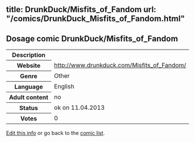 title: DrunkDuck/Misfits_of_Fandom
url: "/comics/DrunkDuck_Misfits_of_Fandom.html"
---
Dosage comic DrunkDuck/Misfits_of_Fandom
-----------------------------------------

<table class="comicinfo">
<tr>
<th>Description</th><td></td>
</tr>
<tr>
<th>Website</th><td><a href="http://www.drunkduck.com/Misfits_of_Fandom/">http://www.drunkduck.com/Misfits_of_Fandom/</a></td>
</tr>
<tr>
<th>Genre</th><td>Other</td>
</tr>
<tr>
<th>Language</th><td>English</td>
</tr>
<tr>
<th>Adult content</th><td>no</td>
</tr>
<tr>
<th>Status</th><td>ok on 11.04.2013</td>
</tr>
<tr>
<th>Votes</th><td>0</div></td>
</tr>
</table>

[Edit this info](/comics/DrunkDuck_Misfits_of_Fandom_edit.html) or go back to the [comic list](../comic-index.html).
